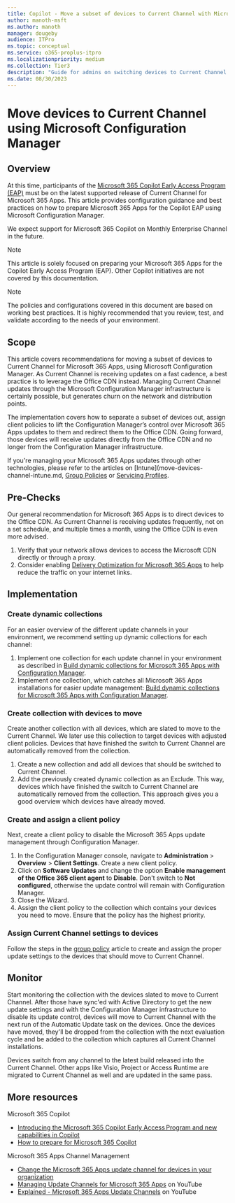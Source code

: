 ```yaml
---
title: Copilot - Move a subset of devices to Current Channel with Microsoft Configuration Manager
author: manoth-msft
ms.author: manoth
manager: dougeby
audience: ITPro 
ms.topic: conceptual 
ms.service: o365-proplus-itpro
ms.localizationpriority: medium
ms.collection: Tier3
description: "Guide for admins on switching devices to Current Channel for Microsoft 365 Apps using Microsoft Configuration Manager"
ms.date: 08/30/2023
---
```


# Move devices to Current Channel using Microsoft Configuration Manager

## Overview

At this time, participants of the [Microsoft 365 Copilot Early Access Program (EAP)](https://www.microsoft.com/microsoft-365/blog/2023/05/09/introducing-the-microsoft-365-copilot-early-access-program-and-new-capabilities-in-copilot/) must be on the latest supported release of Current Channel for Microsoft 365 Apps. This article provides configuration guidance and best practices on how to prepare Microsoft 365 Apps for the Copilot EAP using Microsoft Configuration Manager.

We expect support for Microsoft 365 Copilot on Monthly Enterprise Channel in the future.

> [!NOTE]
> This article is solely focused on preparing your Microsoft 365 Apps for the Copilot Early Access Program (EAP). Other Copilot initiatives are not covered by this documentation.

> [!NOTE]
> The policies and configurations covered in this document are based on working best practices. It is highly recommended that you review, test, and validate according to the needs of your environment.
 
## Scope
This article covers recommendations for moving a subset of devices to Current Channel for Microsoft 365 Apps, using Microsoft Configuration Manager. As Current Channel is receiving updates on a fast cadence, a best practice is to leverage the Office CDN instead. Managing Current Channel updates through the Microsoft Configuration Manager infrastructure is certainly possible, but generates churn on the network and distribution points.

The implementation covers how to separate a subset of devices out, assign client policies to lift the Configuration Manager’s control over Microsoft 365 Apps updates to them and redirect them to the Office CDN. Going forward, those devices will receive updates directly from the Office CDN and no longer from the Configuration Manager infrastructure.

If you're managing your Microsoft 365 Apps updates through other technologies, please refer to the articles on [Intune](move-devices-channel-intune.md, [Group Policies](move-devices-channel-group-policy.md) or [Servicing Profiles](move-devices-channel-servicingprofile.md).

## Pre-Checks
Our general recommendation for Microsoft 365 Apps is to direct devices to the Office CDN. As Current Channel is receiving updates frequently, not on a set schedule, and multiple times a month, using the Office CDN is even more advised.
1.	Verify that your network allows devices to access the Microsoft CDN directly or through a proxy.
2.	Consider enabling [Delivery Optimization for Microsoft 365 Apps](../delivery-optimization.md) to help reduce the traffic on your internet links.

## Implementation

### Create dynamic collections
For an easier overview of the different update channels in your environment, we recommend setting up dynamic collections for each channel:
1.	Implement one collection for each update channel in your environment as described in [Build dynamic collections for Microsoft 365 Apps with Configuration Manager](../fieldnotes/build-dynamic-lean-configuration-manager.md#catch-devices-on-specific-update-channels).
2.	Implement one collection, which catches all Microsoft 365 Apps installations for easier update management: [Build dynamic collections for Microsoft 365 Apps with Configuration Manager](../fieldnotes/build-dynamic-lean-configuration-manager.md#catch-devices-running-microsoft-365-apps).

### Create collection with devices to move
Create another collection with all devices, which are slated to move to the Current Channel. We later use this collection to target devices with adjusted client policies. Devices that have finished the switch to Current Channel are automatically removed from the collection.

1.	Create a new collection and add all devices that should be switched to Current Channel.
2.	Add the previously created dynamic collection as an Exclude. This way, devices which have finished the switch to Current Channel are automatically removed from the collection. This approach gives you a good overview which devices have already moved.

### Create and assign a client policy
Next, create a client policy to disable the Microsoft 365 Apps update management through Configuration Manager.

1. In the Configuration Manager console, navigate to **Administration** > **Overview** > **Client Settings**. Create a new client policy.
2. Click on **Software Updates** and change the option **Enable management of the Office 365 client agent** to **Disable**. Don't switch to **Not configured**, otherwise the update control will remain with Configuration Manager.
3. Close the Wizard.
4. Assign the client policy to the collection which contains your devices  you need to move. Ensure that the policy has the highest priority.

### Assign Current Channel settings to devices
Follow the steps in the [group policy](./move-devices-channel-group-policy.md) article to create and assign the proper update settings to the devices that should move to Current Channel.

## Monitor
Start monitoring the collection with the devices slated to move to Current Channel. After those have sync'ed with Active Directory to get the new update settings and with the Configuration Manager infrastructure to disable its update control, devices will move to Current Channel with the next run of the Automatic Update task on the devices. Once the devices have moved, they'll be dropped from the collection with the next evaluation cycle and be added to the collection which captures all Current Channel installations.

Devices switch from any channel to the latest build released into the Current Channel. Other apps like Visio, Project or Access Runtime are migrated to Current Channel as well and are updated in the same pass.

## More resources
Microsoft 365 Copilot
- [Introducing the Microsoft 365 Copilot Early Access Program and new capabilities in Copilot](https://www.microsoft.com/en-us/microsoft-365/blog/2023/05/09/introducing-the-microsoft-365-copilot-early-access-program-and-new-capabilities-in-copilot/)
- [How to prepare for Microsoft 365 Copilot](https://techcommunity.microsoft.com/t5/microsoft-365-copilot/how-to-prepare-for-microsoft-365-copilot/ba-p/3851566)

Microsoft 365 Apps Channel Management
- [Change the Microsoft 365 Apps update channel for devices in your organization](change-update-channels.md)
-	[Managing Update Channels for Microsoft 365 Apps](https://www.youtube.com/watch?v=rIpoloAZnSg) on YouTube
-	[Explained - Microsoft 365 Apps Update Channels](https://www.youtube.com/watch?v=eNn4PDkmo7s) on YouTube
